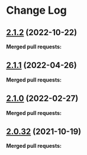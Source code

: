 # Change Log

## [2.1.2](https://github.com/networknt/hybrid-command/tree/2.1.2) (2022-10-22)


**Merged pull requests:**


## [2.1.1](https://github.com/networknt/hybrid-command/tree/2.1.1) (2022-04-26)


**Merged pull requests:**


## [2.1.0](https://github.com/networknt/hybrid-command/tree/2.1.0) (2022-02-27)


**Merged pull requests:**


## [2.0.32](https://github.com/lightapi/hybrid-command/tree/2.0.32) (2021-10-19)


**Merged pull requests:**
